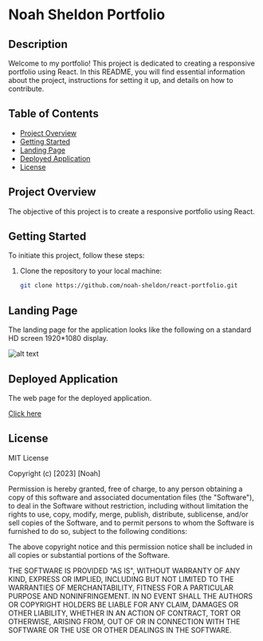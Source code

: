 # Noah Sheldon Portfolio

## Description


Welcome to my portfolio! This project is dedicated to creating a responsive portfolio using React. In this README, you will find essential information about the project, instructions for setting it up, and details on how to contribute.


## Table of Contents

- [Project Overview](#project-overview)
- [Getting Started](#getting-started)
- [Landing Page](#landing-page)
- [Deployed Application](#deployed-application)
- [License](#license)


## Project Overview

The objective of this project is to create a responsive portfolio using React. 


## Getting Started

To initiate this project, follow these steps:

1. Clone the repository to your local machine:

   ```bash
   git clone https://github.com/noah-sheldon/react-portfolio.git
   ```


## Landing Page

The landing page for the application looks like the following on a standard HD screen 1920*1080 display.

![alt text](./assets/scr_1920.png)

## Deployed Application

The web page for the deployed application.

[Click here](https://noah-sheldon.github.io/react-portfolio/)


## License

MIT License

Copyright (c) [2023] [Noah]

Permission is hereby granted, free of charge, to any person obtaining a copy
of this software and associated documentation files (the "Software"), to deal
in the Software without restriction, including without limitation the rights
to use, copy, modify, merge, publish, distribute, sublicense, and/or sell
copies of the Software, and to permit persons to whom the Software is
furnished to do so, subject to the following conditions:

The above copyright notice and this permission notice shall be included in all
copies or substantial portions of the Software.

THE SOFTWARE IS PROVIDED "AS IS", WITHOUT WARRANTY OF ANY KIND, EXPRESS OR
IMPLIED, INCLUDING BUT NOT LIMITED TO THE WARRANTIES OF MERCHANTABILITY,
FITNESS FOR A PARTICULAR PURPOSE AND NONINFRINGEMENT. IN NO EVENT SHALL THE
AUTHORS OR COPYRIGHT HOLDERS BE LIABLE FOR ANY CLAIM, DAMAGES OR OTHER
LIABILITY, WHETHER IN AN ACTION OF CONTRACT, TORT OR OTHERWISE, ARISING FROM,
OUT OF OR IN CONNECTION WITH THE SOFTWARE OR THE USE OR OTHER DEALINGS IN THE
SOFTWARE.